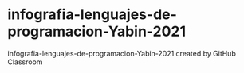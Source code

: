 # infografia-lenguajes-de-programacion-Yabin-2021
infografia-lenguajes-de-programacion-Yabin-2021 created by GitHub Classroom
